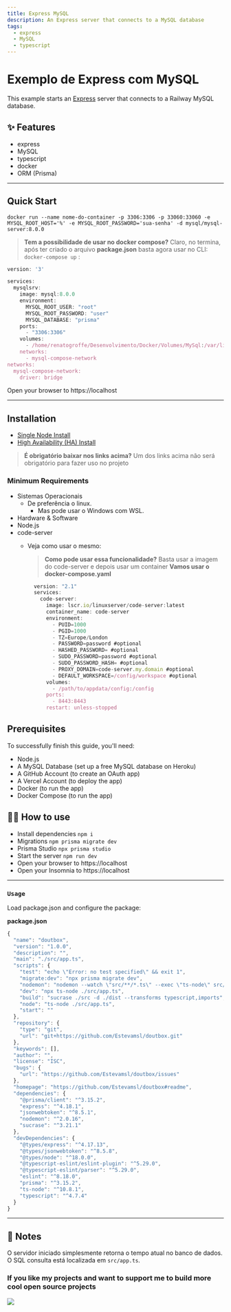 ```yaml
---
title: Express MySQL
description: An Express server that connects to a MySQL database
tags:
  - express
  - MySQL
  - typescript
---
```


# Exemplo de Express com MySQL

This example starts an [Express](https://expressJS.com/) server that connects
to a Railway MySQL database.

## ✨ Features

- express
- MySQL
- typescript
- docker
- ORM (Prisma)

-------------------------------

## Quick Start

    docker run --name nome-do-container -p 3306:3306 -p 33060:33060 -e MYSQL_ROOT_HOST='%' -e MYSQL_ROOT_PASSWORD='sua-senha' -d mysql/mysql-server:8.0.0

> **Tem a possibilidade de usar no docker compose?** Claro, no termina, após ter criado o arquivo **package.json** basta agora usar no CLI:  ```docker-compose up``` :

```javascript
version: '3'

services:
  mysqlsrv:
    image: mysql:8.0.0
    environment:
      MYSQL_ROOT_USER: "root"
      MYSQL_ROOT_PASSWORD: "user"
      MYSQL_DATABASE: "prisma"
    ports:
      - "3306:3306"
    volumes:
      - /home/renatogroffe/Desenvolvimento/Docker/Volumes/MySql:/var/lib/mysql
    networks:
      - mysql-compose-network
networks: 
  mysql-compose-network:
    driver: bridge
```

Open your browser to https://localhost

-------------------------------

## Installation

* [Single Node Install](https://rancher.com/docs/rancher/v2.x/en/installation/single-node/)
* [High Availability (HA) Install](https://www.docker.com/products/docker-desktop/)

> **É obrigatório baixar nos links acima?**  Um dos links acima não será obrigatório para fazer uso no projeto

### Minimum Requirements

* Sistemas Operacionais
  * De preferência o linux.
    * Mas pode usar o Windows com WSL. 
* Hardware & Software
* Node.js
* code-server
  * Veja como usar o mesmo:
    > **Como pode usar essa funcionalidade?**  Basta usar a imagem do code-server e depois usar um container
    > **Vamos usar o docker-compose.yaml**

    ```javascript
      version: "2.1"
      services:
        code-server:
          image: lscr.io/linuxserver/code-server:latest
          container_name: code-server
          environment:
            - PUID=1000
            - PGID=1000
            - TZ=Europe/London
            - PASSWORD=password #optional
            - HASHED_PASSWORD= #optional
            - SUDO_PASSWORD=password #optional
            - SUDO_PASSWORD_HASH= #optional
            - PROXY_DOMAIN=code-server.my.domain #optional
            - DEFAULT_WORKSPACE=/config/workspace #optional
          volumes:
            - /path/to/appdata/config:/config
          ports:
            - 8443:8443
          restart: unless-stopped
    ```

## Prerequisites

To successfully finish this guide, you'll need:

- Node.js
- A MySQL Database (set up a free MySQL database on Heroku)
- A GitHub Account (to create an OAuth app)
- A Vercel Account (to deploy the app)
- Docker (to run the app)
- Docker Compose (to run the app)

## 💁‍♀️ How to use

- Install dependencies `npm i`
- Migrations `npm prisma migrate dev`
- Prisma Studio `npx prisma studio`
- Start the server `npm run dev`
- Open your browser to https://localhost
- Open your Insomnia to https://localhost

-------------------------------
### `Usage`

Load package.json and configure the package:

**package.json**
```typescript
{
  "name": "doutbox",
  "version": "1.0.0",
  "description": "",
  "main": "./src/app.ts",
  "scripts": {
    "test": "echo \"Error: no test specified\" && exit 1",
    "migrate:dev": "npx prisma migrate dev",
    "nodemon": "nodemon --watch \"src/**/*.ts\" --exec \"ts-node\" src/app.ts ---delay 1000ms",
    "dev": "npx ts-node ./src/app.ts",
    "build": "sucrase ./src -d ./dist --transforms typescript,imports",
    "node": "ts-node ./src/app.ts",
    "start": ""
  },
  "repository": {
    "type": "git",
    "url": "git+https://github.com/Estevamsl/doutbox.git"
  },
  "keywords": [],
  "author": "",
  "license": "ISC",
  "bugs": {
    "url": "https://github.com/Estevamsl/doutbox/issues"
  },
  "homepage": "https://github.com/Estevamsl/doutbox#readme",
  "dependencies": {
    "@prisma/client": "^3.15.2",
    "express": "^4.18.1",
    "jsonwebtoken": "^8.5.1",
    "nodemon": "^2.0.16",
    "sucrase": "^3.21.1"
  },
  "devDependencies": {
    "@types/express": "^4.17.13",
    "@types/jsonwebtoken": "^8.5.8",
    "@types/node": "^18.0.0",
    "@typescript-eslint/eslint-plugin": "^5.29.0",
    "@typescript-eslint/parser": "^5.29.0",
    "eslint": "^8.18.0",
    "prisma": "^3.15.2",
    "ts-node": "^10.8.1",
    "typescript": "^4.7.4"
  }
}
```

-------------------------------

## 📝 Notes

O servidor iniciado simplesmente retorna o tempo atual no banco de dados. O SQL
consulta está localizada em `src/app.ts`.

### If you like my projects and want to support me to build more cool open source projects
 
<a href="https://www.buymeacoffee.com/estevamsl"><img src="https://img.buymeacoffee.com/button-api/?text=Buy me a coffee&emoji=&slug=VaibhavJaiswal&button_colour=FFDD00&font_colour=000000&font_family=Cookie&outline_colour=000000&coffee_colour=ffffff"></a>
